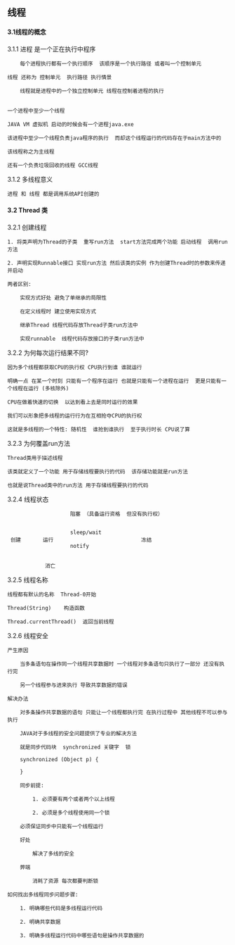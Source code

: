 ## 线程

#### 3.1线程的概念
	
3.1.1 进程 是一个正在执行中程序 
	
		每个进程执行都有一个执行顺序  该顺序是一个执行路径 或者叫一个控制单元
	
	线程 还称为 控制单元  执行路径 执行情景
	
		线程就是进程中的一个独立控制单元 线程在控制着进程的执行
	
	
	一个进程中至少一个线程
	
	JAVA VM 虚拟机 启动的时候会有一个进程java.exe
	
	该进程中至少一个线程负责java程序的执行  而却这个线程运行的代码存在于main方法中的

	该线程称之为主线程
	
	还有一个负责垃圾回收的线程 GCC线程 

3.1.2 多线程意义
	
	进程 和 线程 都是调用系统API创建的


#### 3.2 Thread 类

3.2.1 创建线程
	
	1. 将类声明为Thread的子类  重写run方法  start方法完成两个功能 启动线程  调用run方法
	
	2. 声明实现Runnable接口 实现run方法 然后该类的实例 作为创建Thread时的参数来传递并启动
	
	两者区别:
		
		实现方式好处 避免了单继承的局限性
		
		在定义线程时 建立使用实现方式
		
		继承Thread 线程代码存放Thread子类run方法中
		
		实现runnable  线程代码存放接口的子类run方法中
		
3.2.2 为何每次运行结果不同?

	因为多个线程都获取CPU的执行权 CPU执行到谁 谁就运行
	
	明确一点 在某一个时刻 只能有一个程序在运行 也就是只能有一个进程在运行  更是只能有一个线程在运行 (多核除外)
	
	CPU在做着快速的切换  以达到看上去是同时运行的效果
	
	我们可以形象把多线程的运行行为在互相抢夺CPU的执行权
	
	这就是多线程的一个特性: 随机性  谁抢到谁执行  至于执行时长 CPU说了算
	
3.2.3 为何覆盖run方法

	Thread类用于描述线程
	
	该类就定义了一个功能 用于存储线程要执行的代码  该存储功能就是run方法
	
	也就是说Thread类中的run方法 用于存储线程要执行的代码
	
3.2.4 线程状态


						
						阻塞 （具备运行资格  但没有执行权）
						

	 					sleep/wait
	 创建       运行							冻结 
	 					notify
						
						
				消亡
				

3.2.5  线程名称
	
	线程都有默认的名称  Thread-0开始
	
	Thread(String)    构造函数
	
	Thread.currentThread()  返回当前线程
	

3.2.6 线程安全
	
	产生原因
		
		当多条语句在操作同一个线程共享数据时 一个线程对多条语句只执行了一部分 还没有执行完
		
		另一个线程参与进来执行 导致共享数据的错误
		
	解决办法
		
		对多条操作共享数据的语句 只能让一个线程都执行完 在执行过程中 其他线程不可以参与执行
		
		JAVA对于多线程的安全问题提供了专业的解决方法
		
		就是同步代码块  synchronized 关键字  锁  
		
		synchronized (Object p) {
		
		}
		
		同步前提:
			
			1. 必须要有两个或者两个以上线程
			
			2. 必须是多个线程使用同一个锁
			
		必须保证同步中只能有一个线程运行
		
		好处
			
			解决了多线的安全
		
		弊端
			
			消耗了资源 每次都要判断锁
		
	如何找出多线程同步问题步骤:
	
		1. 明确哪些代码是多线程运行代码
		
		2. 明确共享数据
		
		3. 明确多线程运行代码中哪些语句是操作共享数据的
		
		
		
	